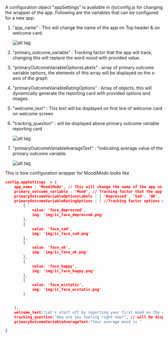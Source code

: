 A configuration object "appSettings" is available in /js/config.js for changing the wrapper of the app. Following are the variables that can be configured for a new app:    

1. "app_name" : This will change the name of the app on Top header & on welcome card.

    ![alt tag](http://res.cloudinary.com/loops-inc/image/upload/v1436306460/header_lcaxwn.png)

2. "primary_outcome_variable" : Tracking factor that the app will track, changing this will  replace the word mood with provided value.

3. "primaryOutcomeVariableOptionsLabels" : array of primary outcome variable options, the elements of this array will be displayed on the x-axis of the graph

4. "primaryOutcomeVariableRatingOptions" : Array of objects, this will dynamically generate the reporting card with provided options and images.

5. "welcome_text" : This text will be displayed on first line of welcome card on welcome screen 

6. "tracking_question" : will be displayed above primary outcome variable reporting card

    ![alt tag](http://res.cloudinary.com/loops-inc/image/upload/v1436307683/welcome_card_i8dvgr.png)

7. "primaryOutcomeVariableAverageText" : "indicating average value of the primary outcome variable.

    ![alt tag](http://res.cloudinary.com/loops-inc/image/upload/v1436308086/average_rqvqb7.png)

This is how configuration wrapper for MoodiModo looks like

```json
config.appSettings  = {
    app_name : 'MoodiModo', // This will change the name of the app on Top header
    primary_outcome_variable : 'Mood', // Tracking factor that the app will track,
    primaryOutcomeVariableOptionsLabels : [ 'Depressed', 'Sad', 'OK', 'Happy', 'Ecstatic' ] , //tracking facotor options, the elements of this array will be displayed on the x-axis of the graph
    primaryOutcomeVariableRatingOptions : [ //Tracking factor options with images.
        {
            value: 'face_depressed',
            img: 'img/ic_face_depressed.png'
        },
        {
            value: 'face_sad',
            img: 'img/ic_face_sad.png'
        },
        {
            value: 'face_ok',
            img: 'img/ic_face_ok.png'
        },
        {
            value: 'face_happy',
            img: 'img/ic_face_happy.png'
        },
        {
            value: 'face_ecstatic',
            img: 'img/ic_face_ecstatic.png'
        }


    ],
    welcome_text:"Let's start off by reporting your first mood on the card below", // This text will be displayed on first line of welcome card on welcome screen
    tracking_question:"How are you feeling right now?", // will be displayed above primary outcome variable reporting card
    primaryOutcomeVariableAverageText:"Your average mood is "

}
```